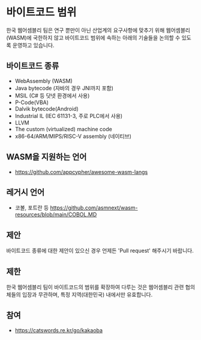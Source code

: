 # 바이트코드 범위

한국 웹어셈블리 팀은 연구 뿐만이 아닌 산업계의 요구사항에 맞추기 위해 웹어셈블리(WASM)에 국한하지 않고 바이트코드 범위에 속하는 아래의 기술들을 논의할 수 있도록 운영하고 있습니다.

## 바이트코드 종류
  * WebAssembly (WASM)
  * Java bytecode (자바의 경우 JNI까지 포함)
  * MSIL (C# 등 닷넷 환경에서 사용)
  * P-Code(VBA)
  * Dalvik bytecode(Android)
  * Industrial IL (IEC 61131-3, 주로 PLC에서 사용)
  * LLVM
  * The custom (virtualized) machine code
  * x86-64/ARM/MIPS/RISC-V assembly (네이티브)

## WASM을 지원하는 언어
  * https://github.com/appcypher/awesome-wasm-langs

## 레거시 언어
  * 코볼, 포트란 등 https://github.com/asmnext/wasm-resources/blob/main/COBOL.MD

## 제안
바이트코드 종류에 대한 제안이 있으신 경우 언제든 'Pull request' 해주시기 바랍니다.

## 제한
한국 웹어셈블리 팀이 바이트코드의 범위를 확장하여 다루는 것은 웹어셈블리 관련 협의체들의 입장과 무관하며, 특정 지역(대한민국) 내에서만 유효합니다.

## 참여
  * https://catswords.re.kr/go/kakaoba
